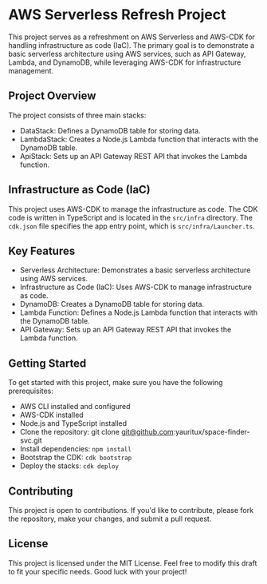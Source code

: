 # AWS Serverless Refresh Project

This project serves as a refreshment on AWS Serverless and AWS-CDK for handling infrastructure as code (IaC). The primary goal is to demonstrate a basic serverless architecture using AWS services, such as API Gateway, Lambda, and DynamoDB, while leveraging AWS-CDK for infrastructure management.

## Project Overview
The project consists of three main stacks:
- DataStack: Defines a DynamoDB table for storing data.
- LambdaStack: Creates a Node.js Lambda function that interacts with the DynamoDB table.
- ApiStack: Sets up an API Gateway REST API that invokes the Lambda function.

## Infrastructure as Code (IaC)
This project uses AWS-CDK to manage the infrastructure as code. The CDK code is written in TypeScript and is located in the 
`src/infra` directory. The `cdk.json` file specifies the app entry point, which is `src/infra/Launcher.ts`.

## Key Features

- Serverless Architecture: Demonstrates a basic serverless architecture using AWS services.
- Infrastructure as Code (IaC): Uses AWS-CDK to manage infrastructure as code.
- DynamoDB: Creates a DynamoDB table for storing data.
- Lambda Function: Defines a Node.js Lambda function that interacts with the DynamoDB table.
- API Gateway: Sets up an API Gateway REST API that invokes the Lambda function.

## Getting Started
To get started with this project, make sure you have the following prerequisites:
- AWS CLI installed and configured
- AWS-CDK installed
- Node.js and TypeScript installed
- Clone the repository: git clone git@github.com:yauritux/space-finder-svc.git
- Install dependencies: `npm install`
- Bootstrap the CDK: `cdk bootstrap`
- Deploy the stacks: `cdk deploy`

## Contributing

This project is open to contributions. If you'd like to contribute, please fork the repository, make your changes, and submit a pull request.

## License
This project is licensed under the MIT License.
Feel free to modify this draft to fit your specific needs. Good luck with your project!
